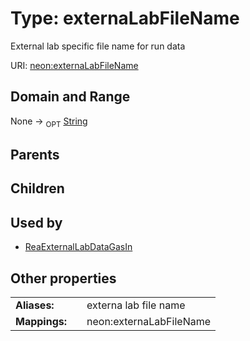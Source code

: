 
# Type: externaLabFileName


External lab specific file name for run data

URI: [neon:externaLabFileName](https://data.neonscience.org/externaLabFileName)


## Domain and Range

None ->  <sub>OPT</sub> [String](types/String.md)

## Parents


## Children


## Used by

 * [ReaExternalLabDataGasIn](ReaExternalLabDataGasIn.md)

## Other properties

|  |  |  |
| --- | --- | --- |
| **Aliases:** | | externa lab file name |
| **Mappings:** | | neon:externaLabFileName |

